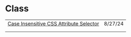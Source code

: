 # Class

|                                                                                                                          |         |
| ------------------------------------------------------------------------------------------------------------------------ | ------- |
| [Case Insensitive CSS Attribute Selector](https://app.daily.dev/posts/case-insensitive-css-attribute-selector-anz63hfou) | 8/27/24 |
|                                                                                                                          |         |
|                                                                                                                          |         |
